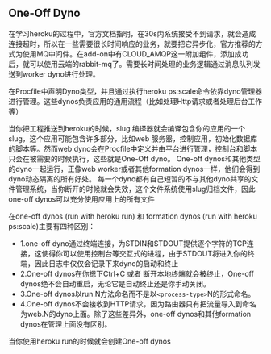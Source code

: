 ## One-Off Dyno

在学习heroku的过程中，官方文档指明，在30s内系统接受不到请求，就会造成连接超时，所以在一些需要很长时间响应的业务，就要把它异步化，官方推荐的方式为使用MQ中间件。在add-on中有CLOUD_AMQP这一附加组件，添加成功后，就可以使用云端的rabbit-mq了。需要长时间处理的业务逻辑通过消息队列发送到worker dyno进行处理。

在Procfile中声明Dyno类型，并且通过执行heroku ps:scale命令依靠dyno管理器进行管理。这些dynos负责应用的通用流程（比如处理Http请求或者处理后台工作等）

当你把工程推送到heroku的时候，slug 编译器就会编译包含你的应用的一个slug，这个应用可能包含许多部分，比如web 服务器，控制应用，初始化数据库的脚本等。然而web dyno会在Procfile中定义并由平台进行管理，控制台和脚本只会在被需要的时候执行，这些就是One-Off dyno。
One-off dynos和其他类型的dyno一起运行，正像web worker或者其他formation dynos一样，他们会得到dyno动态隔离的所有好处。
每一个dyno都有自己短暂的不与其他dyno共享的文件管理系统，当你断开的时候就会失效，这个文件系统使用slug归档文件，因此one-off dynos可以充分使用应用上的所有文件

在one-off dynos (run with heroku run) 和 formation dynos (run with heroku ps:scale)主要有四种区别：

* 1.one-off dyno通过终端连接，为STDIN和STDOUT提供逐个字符的TCP连接，这使得你可以使用控制台等交互式的进程，由于STDOUT将进入你的终端，因此日志中仅仅会记录下来dyno的启动和终止
* 2.One-off dynos在你摁下Ctrl+C 或者 断开本地终端就会被终止，One-off dynos绝不会自动重启，无论它是自动终止还是你手动关闭。
* 3.One-off dynos以run.N方法命名而不是以`<process-type>`N的形式命名。
* 4.One-off dynos不会接收到HTTP请求，因为路由器只有把流量导入到命名为web.N的dyno上面。除了这些差异外，one-off dynos和其他formation dynos在管理上面没有区别。

当你使用heroku run的时候就会创建One-off dynos
